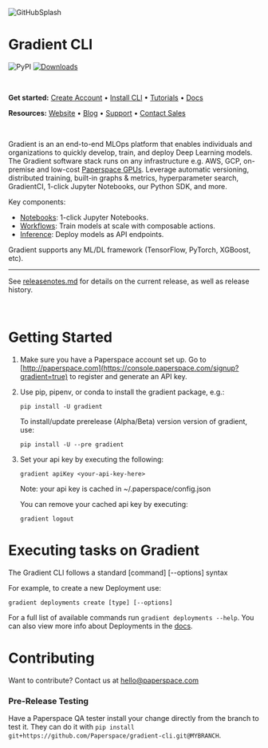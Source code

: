 ![GitHubSplash](https://user-images.githubusercontent.com/585865/65443342-e630d300-ddfb-11e9-9bcd-de1d2033ea60.png)

Gradient CLI
=================

![PyPI](https://img.shields.io/pypi/v/gradient)
[![Downloads](https://pepy.tech/badge/gradient)](https://pepy.tech/project/gradient)

<br>

**Get started:** [Create Account](https://console.paperspace.com/signup?gradient=true) • [Install CLI](https://docs.paperspace.com/gradient/get-started/install-the-cli) • [Tutorials](https://docs.paperspace.com/gradient/tutorials) • [Docs](https://docs.paperspace.com/gradient)

**Resources:** [Website](https://gradient.run/) • [Blog](https://blog.paperspace.com/) • [Support](https://support.paperspace.com/hc/en-us) • [Contact Sales](https://info.paperspace.com/contact-sales-gradient)

<br>

Gradient is an an end-to-end MLOps platform that enables individuals and organizations to quickly develop, train, and deploy Deep Learning models.  The Gradient software stack runs on any infrastructure e.g. AWS, GCP, on-premise and low-cost [Paperspace GPUs](https://gradient.run/instances).  Leverage automatic versioning, distributed training, built-in graphs & metrics, hyperparameter search, GradientCI, 1-click Jupyter Notebooks, our Python SDK, and more. 

Key components:

* [Notebooks](https://gradient.run/notebooks): 1-click Jupyter Notebooks.
* [Workflows](https://gradient.run/workflows): Train models at scale with composable actions. 
* [Inference](https://gradient.run/deployments): Deploy models as API endpoints.

Gradient supports any ML/DL framework (TensorFlow, PyTorch, XGBoost, etc).

<hr>


See [releasenotes.md](https://github.com/Paperspace/gradient-cli/blob/master/releasenotes.md) for details on the current release, as well as release history.


<br>

Getting Started
===============
1. Make sure you have a Paperspace account set up. Go to [http://paperspace.com](https://console.paperspace.com/signup?gradient=true)
   to register and generate an API key.

2. Use pip, pipenv, or conda to install the gradient package, e.g.:

    `pip install -U gradient`

    To install/update prerelease (Alpha/Beta) version version of gradient, use:

    `pip install -U --pre gradient`

3. Set your api key by executing the following:

    `gradient apiKey <your-api-key-here>`

   Note: your api key is cached in ~/.paperspace/config.json

   You can remove your cached api key by executing:

    `gradient logout`


Executing tasks on Gradient
=================
The Gradient CLI follows a standard [command] [--options] syntax

For example, to create a new Deployment use:
```
gradient deployments create [type] [--options]
```

For a full list of available commands run `gradient deployments --help`. You can also view more info about Deployments in the [docs](https://docs.paperspace.com/gradient/explore-train-deploy/deployments).  

Contributing
============

Want to contribute?  Contact us at hello@paperspace.com


### Pre-Release Testing

Have a Paperspace QA tester install your change directly from the branch to test it.
They can do it with `pip install git+https://github.com/Paperspace/gradient-cli.git@MYBRANCH`.
